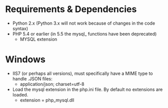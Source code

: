 Requirements & Dependencies 
===========
- Python 2.x (Python 3.x  will not work because of changes in the code syntax)
- PHP 5.4 or earlier (in 5.5 the mysql_ functions have been deprecated)
	- MYSQL extension

Windows
===========
- IIS7 (or perhaps all versions), must specifically have a MIME type to handle .JSON files:
	- application/json; charset=utf-8
- Load the mysql extension in the php.ini file. By default no extensions are loaded.
	- extension = php_mysql.dll
